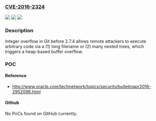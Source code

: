 ### [CVE-2016-2324](https://cve.mitre.org/cgi-bin/cvename.cgi?name=CVE-2016-2324)
![](https://img.shields.io/static/v1?label=Product&message=n%2Fa&color=blue)
![](https://img.shields.io/static/v1?label=Version&message=n%2Fa&color=blue)
![](https://img.shields.io/static/v1?label=Vulnerability&message=n%2Fa&color=brighgreen)

### Description

Integer overflow in Git before 2.7.4 allows remote attackers to execute arbitrary code via a (1) long filename or (2) many nested trees, which triggers a heap-based buffer overflow.

### POC

#### Reference
- http://www.oracle.com/technetwork/topics/security/bulletinapr2016-2952098.html

#### Github
No PoCs found on GitHub currently.

